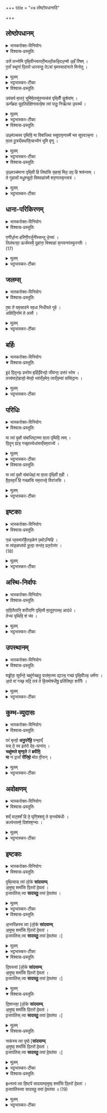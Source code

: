 +++
title = "०७ लोष्टोपधानादि"

+++

## लोष्ठोपधानम्
<details><summary>भास्करोक्त-विनियोगः</summary>

1प्रतिदिशं विधृति-लोष्टानन्वीक्षमाण उपदधाति - उत्ते तभ्नोमीत्यादिभिः प्रतिमन्त्रं प्रथमा जगती । द्वितीया त्रिष्टुप् । तृतीया संस्तारपङ्क्तिः । चतुर्थी मध्येज्योतिर्जगती ॥ 
</details>

<details open><summary>विश्वास-प्रस्तुतिः</summary>

उत्ते॑ तभ्नोमि पृथि॒वीन्त्वत्परी॒मल्लों॒कन्नि॒दध॒न्मो अ॒हँ रि॑षम् ।  
ए॒ताँ स्थूणां॑ पि॒तरो॑ धारयन्तु॒ तेऽत्रा॑ य॒मस्साद॑नात्ते मिनोतु ।  
</details>

<details><summary>मूलम्</summary>

उत्ते॑ तभ्नोमि पृथि॒वीन्त्वत्परी॒मल्लों॒कन्नि॒दध॒न्मो अ॒हँ रि॑षम् ।  
ए॒ताँ स्थूणां॑ पि॒तरो॑ धारयन्तु॒ तेऽत्रा॑ य॒मस्साद॑नात्ते मिनोतु ।  
</details>

<details><summary>भट्टभास्कर-टीका</summary>

हे प्रेत ! ते तव त्वदर्थं पृथिवीम् उत्तभ्नोमि विधृतिलोष्टैर्दृढीकरोमि त्वत् । षष्ठ्यर्थे पञ्चमी । पर्य् उपरि तवोपरि इमं लोकं निदधत् स्थापयन् अहं मा उ मैव रिषं रिष्टो हिंसितो मा भूवम् । एतां स्थूणां चितिलक्षणां ते त्वदर्थं पितरो धारयन्त्व् अत्र चितौ यमस् ते सादनात् सदनं गृहं मिनोतु ॥  
</details>


<details open><summary>विश्वास-प्रस्तुतिः</summary>

उप॑सर्प मा॒तरं॒ भूमि॑मे॒तामु॑रु॒व्यच॑सं पृथि॒वीँ सु॒शेवा॑म् ।  
ऊर्ण॑म्रदा युव॒तिर्दक्षि॑णावत्ये॒षा त्वा॑ पातु॒ निर्ऋ॑त्या उ॒पस्थे॑ ।  
</details>

<details><summary>मूलम्</summary>

उप॑सर्प मा॒तरं॒ भूमि॑मे॒तामु॑रु॒व्यच॑सं पृथि॒वीँ सु॒शेवा॑म् ।  
ऊर्ण॑म्रदा युव॒तिर्दक्षि॑णावत्ये॒षा त्वा॑ पातु॒ निर्ऋ॑त्या उ॒पस्थे॑ ।  
</details>

<details><summary>भट्टभास्कर-टीका</summary>

2उपसर्पेति ॥ सर्वस्य मातृस्थानीयाम् एतां भूमिम् उपसर्प उपगच्छ हे प्रेत! उरुव्यचसं महावकाशां पृथिवीं क्रियाशब्दोऽयम् । प्रथितां विस्तीर्णां सुशेवां सुसुखाम् एषा च भूमिर् ऊर्णम्रदा ऊर्णावन् मृदुतरा स्त्रीवत् सुखकरी मिश्रयित्री वा धान्यादीनां दक्षिणावती दानस्य निमित्तभूता त्वा त्वां निर्ऋत्या उपस्थे विभक्तिव्यत्ययः । मृत्युदेवताया उपस्थात् पार्श्वात् पातु ॥  
</details>

<details open><summary>विश्वास-प्रस्तुतिः</summary>

उछ्म॑ञ्चस्व पृथिवि॒ मा विबा॑धिथा स्सूपाय॒नास्मै॑ भव सूपवञ्च॒ना ।  
मा॒ता पु॒त्रय्ँयथा॑सि॒चाभ्ये॑नं भूमि वृणु ।  
</details>

<details><summary>मूलम्</summary>

उछ्म॑ञ्चस्व पृथिवि॒ मा विबा॑धिथा स्सूपाय॒नास्मै॑ भव सूपवञ्च॒ना ।  
मा॒ता पु॒त्रय्ँयथा॑सि॒चाभ्ये॑नं भूमि वृणु ।  
</details>

<details><summary>भट्टभास्कर-टीका</summary>

3उदिति ॥ श्वसितेरन्तर्भावितण्यर्थस्यैतद्रूपम् । हे पृथिवि! इमं प्रेतम् उच्छ्मञ्चस्व उच्छ्वासय मा विबाधिथा मा विबाधिष्टाः । छान्दसस्सिज्लोपः । अस्मै अस्य प्रेतस्य सूपायना सूपगमना भव सूपवञ्चना सुप्रतिष्ठाना सूपवश्वना अथ चरणीया भव । किञ्च - हे भूमि! एनम् अभिवृणु छादय । यथा माता पुत्रं बालम् अङ्कगतं सिचा वस्त्रदशया अभिवृणोति तद्वत् ॥  
</details>

<details open><summary>विश्वास-प्रस्तुतिः</summary>

उ॒छ्मञ्च॑माना पृथि॒वी हि तिष्ठ॑सि स॒हस्रं॒ मित॒ उप॒ हि श्रय॑न्ताम् ।  
ते गृ॒हासो॑ मधु॒श्चुतो॒ विश्वाहा॑स्मै शर॒णास्स॒न्त्वत्र॑ ।  
</details>

<details><summary>मूलम्</summary>

उ॒छ्मञ्च॑माना पृथि॒वी हि तिष्ठ॑सि स॒हस्रं॒ मित॒ उप॒ हि श्रय॑न्ताम् ।  
ते गृ॒हासो॑ मधु॒श्चुतो॒ विश्वाहा॑स्मै शर॒णास्स॒न्त्वत्र॑ ।  
</details>

<details><summary>भट्टभास्कर-टीका</summary>

4उच्छ्मञ्चमानेति ॥ हिशब्दो हेतौ । यस्मात् त्वां पृथिवी विस्तिर्णा उच्छ्मञ्चमाना एतं प्रेतं मातेव बहुमन्यमाना तिष्ठसि । यस्माच्च सहस्रं मितः । वचनव्यत्ययः । मिताः शर्करा उपश्रयन्ताम् उपश्रयन्ते समन्ताद् धारयन्ति । लडर्थे लोट् । यस्मादेवं तस्मात् ते प्रकृताः पृथिवीशर्करा गृहसामानाधिकरण्यात् पुंस्त्वम् । गृहासः गृहभूता मधुश्चुतः मधुरसस्य अन्नस्य मधुन एव वा क्षरितारः विश्वाहा सर्वदा अस्मै प्रेताय शरणा आश्रयभूताः सन्तु भवन्त्व् अत्र लोके ॥  
</details>

## धाना-परिकिरणम्
<details><summary>भास्करोक्त-विनियोगः</summary>

5तिलमिश्राभिर्धानाभिस् त्रिर् अपसव्यं परिकिरति - एणीरित्य् अस्तारपङ्क्तिः ॥ 
</details>


<details open><summary>विश्वास-प्रस्तुतिः</summary>

एणी॑र्धा॒ना हरि॑णी॒रर्जु॑नीस्सन्तु धे॒नवः॑ ।  
तिल॑वत्सा॒ ऊर्ज॑मस्मै॒ दुहा॑ना॒ विश्वाहा॑ स॒न्त्वनप॑स्फुरन्तीः ।  
(17)  
</details>

<details><summary>मूलम्</summary>

एणी॑र्धा॒ना हरि॑णी॒रर्जु॑नीस्सन्तु धे॒नवः॑ ।  
तिल॑वत्सा॒ ऊर्ज॑मस्मै॒ दुहा॑ना॒ विश्वाहा॑ स॒न्त्वनप॑स्फुरन्तीः ।  
(17)  
</details>

<details><summary>भट्टभास्कर-टीका</summary>

एतशब्दात् 'वर्णादनुदात्तात्' इत्यादिना ङीप्नकारयोश्छान्दस णत्वम्, ‘वा छन्दसि' इति जसि पूर्वसवर्णः । एणीः श्वेता धाना भ्रष्टा यवा हरिणीर् हरितवर्णाः । अर्जुनीः शुद्धा भर्जनविशेष वर्णभेदा एवम्भूता धाना अस्मै प्रेताय धेनवः सन्तु तद्वत् कामदुधास्सन्तु । तिलवत्सा मिश्रितास् तिलास् तासां वत्सत्वेन रूप्यन्ते तिलैर्वा वत्सस् तद्वत्यः । उर्जम् अन्नं बलं वा दुहानाः क्षरन्त्यः विश्वाहा विश्वेष्वहस्सु सर्वदा अनपस्फुरन्तीर् अचलन्त्यः सन्तु ॥  
</details>

## जलम्स्
<details><summary>भास्करोक्त-विनियोगः</summary>

6अन्तश्शरा[श्शराव]स्थजलं दक्षिणत उपदधाति - एषेति ॥ 
</details>

<details open><summary>विश्वास-प्रस्तुतिः</summary>

ए॒षा ते॑ यम॒साद॑ने स्व॒धा निधी॑यते गृ॒हे ।  
अक्षि॑ति॒र्नाम॑ ते असौ ।  
</details>

<details><summary>मूलम्</summary>

ए॒षा ते॑ यम॒साद॑ने स्व॒धा निधी॑यते गृ॒हे ।  
अक्षि॑ति॒र्नाम॑ ते असौ ।  
</details>

<details><summary>भट्टभास्कर-टीका</summary>

हे प्रेत! यमसादने यमराष्ट्रं यत् ते गृहं तत्र एषा स्वधा निधीयते स्थाप्यते । सा ते अक्षितिर् नाम प्रसिद्ध्य् अक्षीणा ह्य् असाविति प्रेतस्य नाम सम्बुद्ध्या निर्देशः यज्ञशर्मन् ।।  
</details>

## बर्हिः
<details><summary>भास्करोक्त-विनियोगः</summary>

7समूलं बर्हिर्दक्षिणा स्तृणाति - इदमिति त्रिष्टुभा ॥ 
</details>


<details open><summary>विश्वास-प्रस्तुतिः</summary>

इ॒दं पि॒तृभ्यः॒ प्रभ॑रेम ब॒र्हिर्दे॒वेभ्यो॒ जीव॑न्त॒ उत्त॑रं भरेम ।  
तत्त्व॑मारो॒हासो॒ मेघ्यो॒ भव॑य्ँय॒मेन॒ त्वय्ँय॒म्या॑ सव्विंदा॒नः ।  
</details>

<details><summary>मूलम्</summary>

इ॒दं पि॒तृभ्यः॒ प्रभ॑रेम ब॒र्हिर्दे॒वेभ्यो॒ जीव॑न्त॒ उत्त॑रं भरेम ।  
तत्त्व॑मारो॒हासो॒ मेघ्यो॒ भव॑य्ँय॒मेन॒ त्वय्ँय॒म्या॑ सव्विंदा॒नः ।  
</details>

<details><summary>भट्टभास्कर-टीका</summary>

इदं बर्हिः प्रभरेम प्रहरेम । 'हृग्रहोर्भः' इति भः । प्रहरेम स्थापयामः । देवेभ्यः देवत्वमापन्नेभ्यः जीवन्तः स्वस्थास्सन्तः वयम् उत्तरम् उत्कृष्टतरं यथा तथा भरेम । उत्तरमिति विशेषविवक्षया पुनर्वचनम् । तद् बर्हिस् त्वमारोह असौ यज्ञशर्मन् । ओकारपाठस्तु छान्दसः । मेघ्यः मेघस्थितः वायुर् भवन् अनुस्वारस्तु छान्दसः । प्रेतत्वादन्तरिक्षे चरन् यमेन यम्या च संविदान ऐकमत्यं गतस् तत्र गतस् तयोरनुज्ञां लभमानः यमी यमस्य स्वसा भार्या वा ॥  
</details>

## परिधिः
<details><summary>भास्करोक्त-विनियोगः</summary>

8पालाशान् परिधीन् चतुरः प्रतिदिशं प्रसव्यं परिदधाति - मा त्वेति द्वाभ्याम् ॥  
पूर्वया पूर्वापरौ । उत्तरया दक्षिणोत्तरौ ।
</details>

<details open><summary>विश्वास-प्रस्तुतिः</summary>

मा त्वा॑ वृ॒क्षौ संबा॑धिष्टा॒म्मा मा॒ता पृ॑थिवि॒ त्वम् ।  
पि॒तॄन् ह्यत्र॒ गच्छा॒स्येधा॑सय्ँयम॒राज्ये॑ ।  
</details>

<details><summary>मूलम्</summary>

मा त्वा॑ वृ॒क्षौ संबा॑धिष्टा॒म्मा मा॒ता पृ॑थिवि॒ त्वम् ।  
पि॒तॄन् ह्यत्र॒ गच्छा॒स्येधा॑सय्ँयम॒राज्ये॑ ।  
</details>

<details><summary>भट्टभास्कर-टीका</summary>

हे प्रेत! त्वां वृक्षौ तद्विकारौ परिधी मा बाधिष्टां मा बाधिषाताम् । हे पृथिवि! त्वं च सर्वमाता सती इमं प्रेतं मा बाधिष्ठाः । हे प्रेत! त्वं हि यत्र स्थाने स्थितान् पितॄन् गच्छासि गच्छेस् तत्र यमराज्ये त्वम् एधास्य् अहं च अत्रैव लोके एधासम् एधिषीय ॥  
</details>

<details open><summary>विश्वास-प्रस्तुतिः</summary>

मा त्वा॑ वृ॒क्षौ संबा॑धेथां॒ मा मा॒ता पृ॑थि॒वी म॒ही ।  
वै॒व॒स्व॒तँ हि गच्छा॑सि यम॒राज्ये॒ विरा॑जसि ।  
</details>

<details><summary>मूलम्</summary>

मा त्वा॑ वृ॒क्षौ संबा॑धेथां॒ मा मा॒ता पृ॑थि॒वी म॒ही ।  
वै॒व॒स्व॒तँ हि गच्छा॑सि यम॒राज्ये॒ विरा॑जसि ।  
</details>

<details><summary>भट्टभास्कर-टीका</summary>

9उत्तमे मन्त्रे पूर्वम् अर्धं गतम् । मही महती वैवस्वतं गच्छासि गच्छेर् गत्वा च यमराज्ये स्थाने विराजसि विराज ॥  
</details>


## इष्टकाः
<details><summary>भास्करोक्त-विनियोगः</summary>

10मध्ये इषीका निदधाति - नळमित्यनुष्टुभा ॥ 
</details>

<details open><summary>विश्वास-प्रस्तुतिः</summary>

न॒ळं प्ल॒वमारो॑है॒तन्न॒ळेन॑ प॒थोऽन्वि॑हि ।  
स त्व॑न्न॒ळप्ल॑वो भू॒त्वा॒ सन्त॑र॒ प्रत॒रोत्त॑र ।  
(18)  
</details>

<details><summary>मूलम्</summary>

न॒ळं प्ल॒वमारो॑है॒तन्न॒ळेन॑ प॒थोऽन्वि॑हि ।  
स त्व॑न्न॒ळप्ल॑वो भू॒त्वा॒ सन्त॑र॒ प्रत॒रोत्त॑र ।  
(18)  
</details>

<details><summary>भट्टभास्कर-टीका</summary>

यो जले प्लवते न मज्जति स प्लवः नळेः कल्पितम् एतं प्लवम् आरोह तेन नळेन प्लवेन सर्वान् मार्गान् अन्विह्य् अनुगच्छ । स त्वं नः कल्पितप्लवो भूत्वा यत्तरितव्यं नद्यादि मार्गे सन्तर प्रतर प्रकर्षेण तर उत्तर उत्तरपारं प्राप्नुहि ।।  
</details>

## अस्थि-निर्वापः
<details><summary>भास्करोक्त-विनियोगः</summary>

11अस्थीनि तेषु दर्भेषु निवपति - सवितेत्यादि ॥ 
</details>

<details open><summary>विश्वास-प्रस्तुतिः</summary>

स॒वि॒तैतानि॒ शरी॑राणि पृथि॒व्यै मा॒तुरु॒पस्थ॒ आद॑धे ।  
तेभ्यः॑ पृथिवि॒ शं भ॑व ।  
</details>

<details><summary>मूलम्</summary>

स॒वि॒तैतानि॒ शरी॑राणि पृथि॒व्यै मा॒तुरु॒पस्थ॒ आद॑धे ।  
तेभ्यः॑ पृथिवि॒ शं भ॑व ।  
</details>

<details><summary>भट्टभास्कर-टीका</summary>

गता । तेभ्यः शरीरेभ्यः हे पृथिवि ! त्वं शम्भव ॥
</details>

## उपस्थानम्
<details><summary>भास्करोक्त-विनियोगः</summary>

12यथाङ्गमङ्गानि सन्निधायोपतिष्ठते - तत्र मन्त्रः - षड्ढोता सूर्यं ते चक्षुरिति ॥
</details>


<details open><summary>विश्वास-प्रस्तुतिः</summary>

षड्ढो॑ता॒ सूर्य॑न्ते॒ चक्षु॑र्गच्छतु॒ वात॑मा॒त्मा द्याञ्च॒ गच्छ॑ पृथि॒वीञ्च॒ धर्म॑णा ।  
अ॒पो वा॑ गच्छ॒ यदि॒ तत्र॑ ते हि॒तमोष॑धीषु॒ प्रति॑तिष्ठा॒ शरी॑रैः ।  
</details>

<details><summary>मूलम्</summary>

षड्ढो॑ता॒ सूर्य॑न्ते॒ चक्षु॑र्गच्छतु॒ वात॑मा॒त्मा द्याञ्च॒ गच्छ॑ पृथि॒वीञ्च॒ धर्म॑णा ।  
अ॒पो वा॑ गच्छ॒ यदि॒ तत्र॑ ते हि॒तमोष॑धीषु॒ प्रति॑तिष्ठा॒ शरी॑रैः ।  
</details>


<details><summary>भट्टभास्कर-टीका</summary>

'सूर्यं ते चक्षुः । वातं प्राणः' इति षड्ढोता पूर्वमेव व्याख्यातः । इयानेव भेदस् ते तव स्वभूतं चक्षुरिन्द्रियं सूर्यं साकाङ्क्षत्वात् समानार्थायामृचि दर्शनाच्च गच्छत्विति गम्यते । एवं वातं प्राण इत्यादावपि द्रष्टव्यम् । द्यां पृष्ठं; स्पर्शनात् पृष्ठम् । त्वयि पृष्ठलग्नं सूक्ष्मशरीरं द्युलोकं गच्छतु । आप्नोतेर् आत्मा व्यापी श्रोत्रेन्द्रियम् अन्तरिक्षं स्वप्रकृतिं गच्छतु । अङ्गैर् अङ्गानि । विभक्तिव्यत्ययः । यज्ञं गच्छत्व् अङ्गैर्वा त्वं यज्ञं गच्छ यज्ञाङ्गं शरीरम् आप्नुहि शरीरे भस्मीभूते पृथिवीं गच्छ तया सह एकीभव । एतावानेव मन्त्रः । 'वाचस्पते'20 इत्यादिकस्तु मन्त्रशेषो ग्रहाभिधानाख्यो होमेष्वेवोक्तः पुरस्तात् । 'सूर्यं ते चक्षुः' इति गतम् ॥  
</details>

## कुम्भ-व्युदासः
<details><summary>भास्करोक्त-विनियोगः</summary>

13भुक्तभोगेन वाससा कुम्भं निमृज्य  
शिरसा उपरि दक्षिणां व्युदस्यति - परमिति त्रिष्टुभा ॥ 
</details>


<details open><summary>विश्वास-प्रस्तुतिः</summary>

परं॑ मृत्यो॒ **अनु॒परे॑हि॒** पन्था॒य्ँ  
यस् ते॒ स्व इत॑रो देव॒-याना॑त् ।  
**चक्षु॑ष्मते शृण्व॒ते** ते॑ **ब्रवीमि॒**  
**मा** नः॑ प्र॒जाँ **री॑रिषो॒** मोत वी॒रान् ।  
</details>

<details><summary>मूलम्</summary>

परं॑ मृत्यो॒ अनु॒परे॑हि॒ पन्था॒य्ँयस्ते॒ स्व इत॑रो देव॒याना॑त् ।  
चक्षु॑ष्मते शृण्व॒ते ते॑ ब्रवीमि॒ मा नः॑ प्र॒जाँ री॑रिषो॒ मोत वी॒रान् ।  
</details>

<details><summary>भट्टभास्कर-टीका</summary>

वस्यमानं वासो मृत्युत्वेन रूप्यते । हे मृत्यो! देवा येन पथा यान्ति स देव यानः पन्थास् तं विना परम् अन्यं पन्थां पन्थानम् अनुपरेह्य् अनुपरागच्छ तद्गामिनं जनम् अनुवर्तस्व । अयं पुनरस्मत्पिता देवयानं पन्थानमभिप्रस्थितस् तं माऽनुपरागच्छ । किञ्च - चक्षुष्मांश्च त्वं भवसि । ब्रुवतो मे श्रद्धां द्रष्टुं शृण्वंश्च भवसि । न अनादरेण पराङ्मुखः । अतश् चक्षुष्मते च शृण्वते च ब्रवीमि । किं ब्रवीषि? नो ऽस्माकं प्रजां दुहितृदौहित्रादि मा रीरिषः मा हिंसीः । मा उत मोत मा च वीरान् पुत्रपौत्रादिकान् ॥  
</details>

## अवोक्षणम्
<details><summary>भास्करोक्त-विनियोगः</summary>

14उदपात्रेणोदुम्बर-शाखयाऽवोक्षति - शं वात इति ॥ 
</details>


<details open><summary>विश्वास-प्रस्तुतिः</summary>

शव्ँ वात॒श्शँ हि ते॒ घृणि॒श्शमु॑ ते स॒न्त्वोष॑धीः ।  
कल्प॑न्ताम्मे॒ दिश॑श्श॒ग्माः ।  
</details>

<details><summary>मूलम्</summary>

शव्ँ वात॒श्शँ हि ते॒ घृणि॒श्शमु॑ ते स॒न्त्वोष॑धीः ।  
कल्प॑न्ताम्मे॒ दिश॑श्श॒ग्माः ।  
</details>

<details><summary>भट्टभास्कर-टीका</summary>

वातस् ते शम् अस्तु । घृणिर् आदित्यः सोऽपि ते शम् अस्तु । ओषधीर् ओषधयश्च ते शं सन्तु । मे मह्यं दिशः शग्माः सुखा भवन्तु ॥  
</details>

## इष्टकाः
<details><summary>भास्करोक्त-विनियोगः</summary>

15-16इष्टकाः प्रतिदिशम् अनन्वीक्षमाण उपदधाति -  
मध्ये पञ्चमीम् ।
</details>


<details open><summary>विश्वास-प्रस्तुतिः</summary>

पृ॒थि॒व्यास् त्वा॑ लो॒के **सा॑दयाम्य्**  
अ॒मुष्य॒ शर्मा॑सि पि॒तरो॑ दे॒वता॑ ।  
प्र॒जाप॑तिस् त्वा **सादयतु॒** तया॑ दे॒वत॑या ।  
</details>

<details><summary>मूलम्</summary>

पृ॒थि॒व्यास्त्वा॑ लो॒के सा॑दयाम्य॒मुष्य॒ शर्मा॑सि पि॒तरो॑ दे॒वता॑ ।  
प्र॒जाप॑तिस्त्वा सादयतु॒ तया॑ दे॒वत॑या ।  
</details>

<details><summary>भट्टभास्कर-टीका</summary>

तस्माद् दक्षिणे षष्ठीम् । पृथिव्यास्त्वा यस्य लोकस्य पृथिव्य् अधिष्ठात्री स पृथिव्या लोकस् तत्र त्या त्वां सादयामि हे इष्टके !  
अमुष्य नामनिर्देशष्षष्ठया यज्ञशर्मणः **शर्म** शरणम् **असि** **पितरश्च देवता**! त्वा त्वां प्रजापतिः सादयतु ।
सा च त्वं तया देवतया अङ्गिरस इव ध्रुवा सीद निश्चला सीद । एतेन उत्तरा व्याख्याताः ।
</details>

<details open><summary>विश्वास-प्रस्तुतिः</summary>

अ॒न्तरि॑क्षस्य त्वा [लो॒के **सा॑दयाम्य्**  
अ॒मुष्य॒ शर्मा॑सि पि॒तरो॑ दे॒वता॑ ।  
प्र॒जाप॑तिस् त्वा **सादयतु॒** तया॑ दे॒वत॑या ।]
</details>

<details><summary>मूलम्</summary>

अ॒न्तरि॑क्षस्य त्वा 
</details>

<details><summary>भट्टभास्कर-टीका</summary>

तत्र च आदितस्त्रिषु लोकेषु सादयामीत्यादेरनुषङ्गः । 
</details>


<details open><summary>विश्वास-प्रस्तुतिः</summary>

दि॒वस्त्वा॑ [लो॒के **सा॑दयाम्य्**  
अ॒मुष्य॒ शर्मा॑सि पि॒तरो॑ दे॒वता॑ ।  
प्र॒जाप॑तिस् त्वा **सादयतु॒** तया॑ दे॒वत॑या ।]
</details>

<details><summary>मूलम्</summary>

दि॒वस्त्वा॑ 
</details>


<details open><summary>विश्वास-प्रस्तुतिः</summary>

दि॒शान्त्वा॒ [लो॒के **सा॑दयाम्य्**  
अ॒मुष्य॒ शर्मा॑सि पि॒तरो॑ दे॒वता॑ ।  
प्र॒जाप॑तिस् त्वा **सादयतु॒** तया॑ दे॒वत॑या ।]
</details>

<details><summary>मूलम्</summary>

दि॒शान्त्वा॒ 
</details>

<details open><summary>विश्वास-प्रस्तुतिः</summary>

नाक॑स्य त्वा पृ॒ष्ठे [**सा॑दयाम्य्**  
अ॒मुष्य॒ शर्मा॑सि पि॒तरो॑ दे॒वता॑ ।  
प्र॒जाप॑तिस् त्वा **सादयतु॒** तया॑ दे॒वत॑या ।]
</details>

<details><summary>मूलम्</summary>

नाक॑स्य त्वा 
</details>

<details><summary>भट्टभास्कर-टीका</summary>

चतुर्थे, पञ्चमे च सादयामीत्यादेर् अनुषङ्गः । 

नाकस्य सुवर्गस्य लोकस्य पृष्ठे प्रधाने सादयामि 
</details>


<details open><summary>विश्वास-प्रस्तुतिः</summary>

ब्र॒ध्नस्य॑ त्वा वि॒ष्टपे॑ सादयाम्य॒मुष्य॒ शर्मा॑सि पि॒तरो॑ दे॒वता॑ ।  
प्र॒जाप॑तिस्त्वा सादयतु॒ तया॑ दे॒वत॑या ॥ (19)
</details>

<details><summary>मूलम्</summary>

ब्र॒ध्नस्य॑ त्वा वि॒ष्टपे॑ सादयाम्य॒मुष्य॒ शर्मा॑सि पि॒तरो॑ दे॒वता॑ ।  
प्र॒जाप॑तिस्त्वा सादयतु॒ तया॑ दे॒वत॑या ॥ (19)
</details>

<details><summary>भट्टभास्कर-टीका</summary>

ब्रध्नस्य आदित्यस्य विष्टपे विगततापे स्थाने सादयामीत्यादिः ॥  
इत्यारण्यके चतुर्थे सप्तमोऽनुवाकः ॥
</details>


